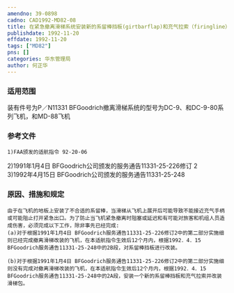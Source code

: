```yaml
---
amendno: 39-0898  
cadno: CAD1992-MD82-08  
title: 在紧急撤离滑梯系统安装新的系留棒挡板(girtbarflap)和充气拉索（firingline）并改装滑梯包（valise）  
publishdate: 1992-11-20  
effdate: 1992-11-20  
tags: ["MD82"]  
pns: []  
categories: 华东管理局  
author: 何正华  
---
```

  
### 适用范围  
装有件号为P／N11331  BFGoodrich撤离滑梯系统的型号为DC-9、和DC-9-80系列飞机，和MD-88飞机  
  
<!--more-->  
### 参考文件  
    1)FAA颁发的适航指令 92-20-06  
2)1991年1月4日 BFGoodrich公司颁发的服务通告11331-25-226修订 2  
3)1992年4月15日 BFGoodrich公司颁发的服务通告11331-25-248  
  
### 原因、措施和规定  
    由于在飞机的地板上安装了不合适的系留棒，当滑梯从飞机上展开后可能导致不能接近充气手柄或可能阻止打开紧急出口。为了防止当飞机紧急撤离时阻塞或延迟和有可能对旅客和机组人员造成伤害，必须完成以下工作，除非事先已经完成:  
    (a)对于根据1991年1月4日 BFGoodrich服务通告11331-25-226修订2中的第二部分实施细则已经完成撤离滑梯改装的飞机，在本适航指令生效后12个月内，根据1992．4．15 BFGoodrich服务通告11331-25-248中的2B段，对系留棒挡板进行改装。  
  
    (b)对于根据1991年1月4日 BFGoodrich服务通告11331-25-226修订2中的第二部分实施细则没有完成对撤离滑梯改装的飞机，在本适航指令生效后12个月内，根据1992．4．15 BFGoodrich服务通告11331-25-248中的2A段，安装一个新的系留棒挡板和充气拉索并改装滑梯包。  
